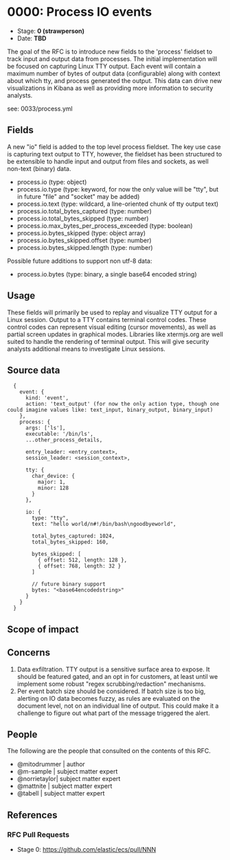 # 0000: Process IO events
<!-- Leave this ID at 0000. The ECS team will assign a unique, contiguous RFC number upon merging the initial stage of this RFC. -->

- Stage: **0 (strawperson)** <!-- Update to reflect target stage. See https://elastic.github.io/ecs/stages.html -->
- Date: **TBD** <!-- The ECS team sets this date at merge time. This is the date of the latest stage advancement. -->

<!--
As you work on your RFC, use the "Stage N" comments to guide you in what you should focus on, for the stage you're targeting.
Feel free to remove these comments as you go along.
-->

<!--
Stage 0: Provide a high level summary of the premise of these changes. Briefly describe the nature, purpose, and impact of the changes. ~2-5 sentences.
-->

The goal of the RFC is to introduce new fields to the 'process' fieldset to track input and output data from processes. The initial implementation will be focused on capturing Linux TTY output. Each event will contain a maximum number of bytes of output data (configurable) along with context about which tty, and process generated the output. This data can drive new visualizations in Kibana as well as providing more information to security analysts.

<!--
Stage 1: If the changes include field additions or modifications, please create a folder titled as the RFC number under rfcs/text/. This will be where proposed schema changes as standalone YAML files or extended example mappings and larger source documents will go as the RFC is iterated upon.
-->

see: 0033/process.yml

<!--
Stage X: Provide a brief explanation of why the proposal is being marked as abandoned. This is useful context for anyone revisiting this proposal or considering similar changes later on.
-->

## Fields

<!--
Stage 1: Describe at a high level how this change affects fields. Include new or updated yml field definitions for all of the essential fields in this draft. While not exhaustive, the fields documented here should be comprehensive enough to deeply evaluate the technical considerations of this change. The goal here is to validate the technical details for all essential fields and to provide a basis for adding experimental field definitions to the schema. Use GitHub code blocks with yml syntax formatting, and add them to the corresponding RFC folder.
-->

A new "io" field is added to the top level process fieldset. The key use case is capturing text output to TTY, however, the fieldset has been structured to be extensible to handle input and output from files and sockets, as well non-text (binary) data.

- process.io (type: object)
- process.io.type (type: keyword, for now the only value will be "tty", but in future "file" and "socket" may be added)
- process.io.text (type: wildcard, a line-oriented chunk of tty output text)
- process.io.total_bytes_captured (type: number)
- process.io.total_bytes_skipped (type: number)
- process.io.max_bytes_per_process_exceeded (type: boolean)
- process.io.bytes_skipped (type: object array)
- process.io.bytes_skipped.offset (type: number)
- process.io.bytes_skipped.length (type: number)

Possible future additions to support non utf-8 data:
- process.io.bytes (type: binary, a single base64 encoded string)

<!--
Stage 2: Add or update all remaining field definitions. The list should now be exhaustive. The goal here is to validate the technical details of all remaining fields and to provide a basis for releasing these field definitions as beta in the schema. Use GitHub code blocks with yml syntax formatting, and add them to the corresponding RFC folder.
-->

## Usage

<!--
Stage 1: Describe at a high-level how these field changes will be used in practice. Real world examples are encouraged. The goal here is to understand how people would leverage these fields to gain insights or solve problems. ~1-3 paragraphs.
-->

  These fields will primarily be used to replay and visualize TTY output for a Linux session. Output to a TTY contains terminal control codes. These control codes can represent visual editing (cursor movements), as well as partial screen updates in graphical modes. Libraries like xtermjs.org are well suited to handle the rendering of terminal output. This will give security analysts additional means to investigate Linux sessions.

## Source data

<!--
Stage 1: Provide a high-level description of example sources of data. This does not yet need to be a concrete example of a source document, but instead can simply describe a potential source (e.g. nginx access log). This will ultimately be fleshed out to include literal source examples in a future stage. The goal here is to identify practical sources for these fields in the real world. ~1-3 sentences or unordered list.
-->

```
  {
    event: {
      kind: 'event',
      action: 'text_output' (for now the only action type, though one could imagine values like: text_input, binary_output, binary_input)
    },
    process: {
      args: ['ls'],
      executable: '/bin/ls',
      ...other_process_details,

      entry_leader: <entry_context>,
      session_leader: <session_context>,

      tty: {
        char_device: {
          major: 1,
          minor: 128
        }
      },

      io: {
        type: "tty",
        text: "hello world/n#!/bin/bash\ngoodbyeworld",

        total_bytes_captured: 1024,
        total_bytes_skipped: 160,

        bytes_skipped: [
          { offset: 512, length: 128 },
          { offset: 768, length: 32 }
        ]

        // future binary support
        bytes: "<base64encodedstring>"
      }
    }
  }
```

<!--
Stage 2: Included a real world example source document. Ideally this example comes from the source(s) identified in stage 1. If not, it should replace them. The goal here is to validate the utility of these field changes in the context of a real world example. Format with the source name as a ### header and the example document in a GitHub code block with json formatting, or if on the larger side, add them to the corresponding RFC folder.
-->

<!--
Stage 3: Add more real world example source documents so we have at least 2 total, but ideally 3. Format as described in stage 2.
-->

## Scope of impact

<!--
Stage 2: Identifies scope of impact of changes. Are breaking changes required? Should deprecation strategies be adopted? Will significant refactoring be involved? Break the impact down into:
 * Ingestion mechanisms (e.g. beats/logstash)
 * Usage mechanisms (e.g. Kibana applications, detections)
 * ECS project (e.g. docs, tooling)
The goal here is to research and understand the impact of these changes on users in the community and development teams across Elastic. 2-5 sentences each.
-->

## Concerns

<!--
Stage 1: Identify potential concerns, implementation challenges, or complexity. Spend some time on this. Play devil's advocate. Try to identify the sort of non-obvious challenges that tend to surface later. The goal here is to surface risks early, allow everyone the time to work through them, and ultimately document resolution for posterity's sake.
-->

1. Data exfiltration. TTY output is a sensitive surface area to expose. It should be featured gated, and an opt in for customers, at least until we implement some robust "regex scrubbing/redaction" mechanisms.
2. Per event batch size should be considered. If batch size is too big, alerting on IO data becomes fuzzy, as rules are evaluated on the document level, not on an individual line of output. This could make it a challenge to figure out what part of the message triggered the alert.

<!--
Stage 2: Document new concerns or resolutions to previously listed concerns. It's not critical that all concerns have resolutions at this point, but it would be helpful if resolutions were taking shape for the most significant concerns.
-->

<!--
Stage 3: Document resolutions for all existing concerns. Any new concerns should be documented along with their resolution. The goal here is to eliminate risk of churn and instability by ensuring all concerns have been addressed.
-->

## People

The following are the people that consulted on the contents of this RFC.

* @mitodrummer | author
* @m-sample | subject matter expert
* @norrietaylor| subject matter expert
* @mattnite | subject matter expert
* @tabell | subject matter expert

<!--
Who will be or has been consulted on the contents of this RFC? Identify authorship and sponsorship, and optionally identify the nature of involvement of others. Link to GitHub aliases where possible. This list will likely change or grow stage after stage.

e.g.:

* @Yasmina | author
* @Monique | sponsor
* @EunJung | subject matter expert
* @JaneDoe | grammar, spelling, prose
* @Mariana
-->


## References

<!-- Insert any links appropriate to this RFC in this section. -->

### RFC Pull Requests

<!-- An RFC should link to the PRs for each of it stage advancements. -->

* Stage 0: https://github.com/elastic/ecs/pull/NNN

<!--
* Stage 1: https://github.com/elastic/ecs/pull/NNN
...
-->
